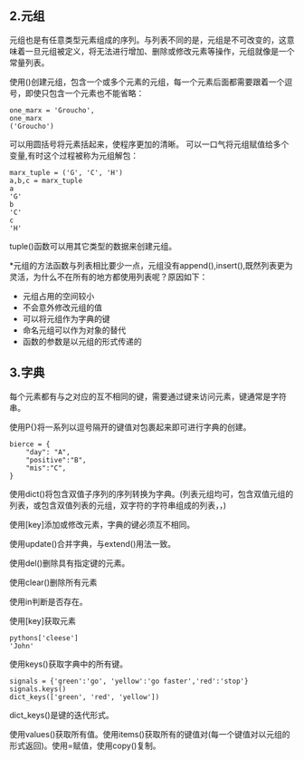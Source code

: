 ## 2.元组
 元组也是有任意类型元素组成的序列。与列表不同的是，元组是不可改变的，这意味着一旦元组被定义，将无法进行增加、删除或修改元素等操作，元组就像是一个常量列表。

 使用()创建元组，包含一个或多个元素的元组，每一个元素后面都需要跟着一个逗号，即使只包含一个元素也不能省略：

    one_marx = 'Groucho',
    one_marx
    ('Groucho')
可以用圆括号将元素括起来，使程序更加的清晰。
可以一口气将元组赋值给多个变量,有时这个过程被称为元组解包：

    marx_tuple = ('G', 'C', 'H')
    a,b,c = marx_tuple
    a
    'G'
    b
    'C'
    c
    'H'
tuple()函数可以用其它类型的数据来创建元组。

*元组的方法函数与列表相比要少一点，元组没有append(),insert(),既然列表更为灵活，为什么不在所有的地方都使用列表呢？原因如下：
* 元组占用的空间较小
* 不会意外修改元组的值
* 可以将元组作为字典的键
* 命名元组可以作为对象的替代
* 函数的参数是以元组的形式传递的

## 3.字典
每个元素都有与之对应的互不相同的键，需要通过键来访问元素，键通常是字符串。

使用P{}将一系列以逗号隔开的键值对包裹起来即可进行字典的创建。

    bierce = {
        "day": "A",
        "positive":"B",
        "mis":"C",
    }
使用dict()将包含双值子序列的序列转换为字典。(列表元组均可，包含双值元组的列表，或包含双值列表的元组，双字符的字符串组成的列表，，)

使用[key]添加或修改元素，字典的键必须互不相同。

使用update()合并字典，与extend()用法一致。

使用del()删除具有指定键的元素。

使用clear()删除所有元素

使用in判断是否存在。

使用[key]获取元素

    pythons['cleese']
    'John'
使用keys()获取字典中的所有键。

    signals = {'green':'go', 'yellow':'go faster','red':'stop'}
    signals.keys()
    dict_keys(['green', 'red', 'yellow'])
dict_keys()是键的迭代形式。


使用values()获取所有值。使用items()获取所有的键值对(每一个键值对以元组的形式返回)。使用=赋值，使用copy()复制。

